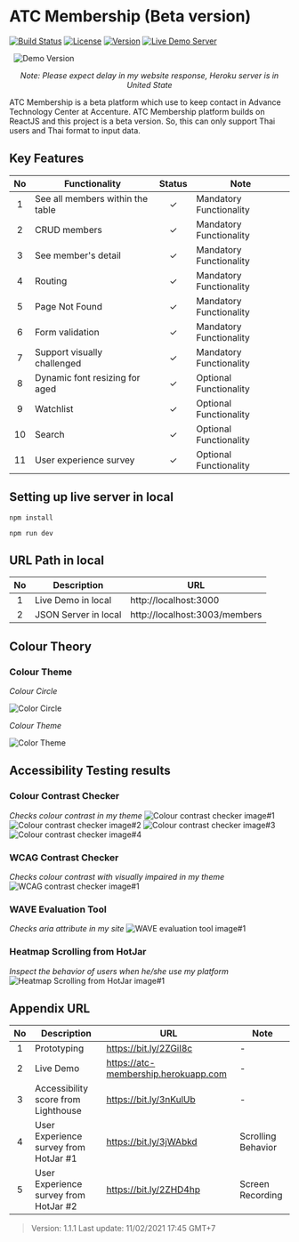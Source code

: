# ATC Membership (Beta version)

[![Build Status](https://img.shields.io/badge/Build-Passed-success)](https://atc-membership.herokuapp.com)
[![License](https://img.shields.io/badge/License-ATCT-blueviolet)](https://www.accenture.com/th-en/about/company/atc-thailand)
[![Version](https://img.shields.io/badge/Version-1.1.1-critical)](https://github.com/wpumin/atc-membership/archive/refs/heads/master.zip)
[![Live Demo Server](https://img.shields.io/badge/Live%20Demo%20Server%20-Heroku-violet)](https://atc-membership.herokuapp.com)

&nbsp;
![Demo Version](/src/images/demo.gif)

_<p align="center"> Note: Please expect delay in my website response, Heroku server is in United State </p>_

ATC Membership is a beta platform which use to keep contact in Advance Technology Center at Accenture. ATC Membership platform builds on ReactJS and this project is a beta version. So, this can only support Thai users and Thai format to input data.

## Key Features

| No  | Functionality                    | Status  | Note                    |
| :-: | -------------------------------- | :-----: | ----------------------- |
|  1  | See all members within the table | &check; | Mandatory Functionality |
|  2  | CRUD members                     | &check; | Mandatory Functionality |
|  3  | See member's detail              | &check; | Mandatory Functionality |
|  4  | Routing                          | &check; | Mandatory Functionality |
|  5  | Page Not Found                   | &check; | Mandatory Functionality |
|  6  | Form validation                  | &check; | Mandatory Functionality |
|  7  | Support visually challenged      | &check; | Mandatory Functionality |
|  8  | Dynamic font resizing for aged   | &check; | Optional Functionality  |
|  9  | Watchlist                        | &check; | Optional Functionality  |
| 10  | Search                           | &check; | Optional Functionality  |
| 11  | User experience survey           | &check; | Optional Functionality  |

## Setting up live server in local

```shell
npm install

npm run dev
```

## URL Path in local

| No  | Description          | URL                           |
| :-: | -------------------- | ----------------------------- |
|  1  | Live Demo in local   | http://localhost:3000         |
|  2  | JSON Server in local | http://localhost:3003/members |

## Colour Theory

### Colour Theme

_Colour Circle_

![Color Circle](/src/images/accessibility/color-circle.jpg)

_Colour Theme_

![Color Theme](/src/images/accessibility/theme.png)

## Accessibility Testing results

### Colour Contrast Checker

_Checks colour contrast in my theme_
![Colour contrast checker image#1](/src/images/accessibility/colour-contrast-checker-1.png)
![Colour contrast checker image#2](/src/images/accessibility/colour-contrast-checker-2.png)
![Colour contrast checker image#3](/src/images/accessibility/colour-contrast-checker-3.png)
![Colour contrast checker image#4](/src/images/accessibility/colour-contrast-checker-4.png)

### WCAG Contrast Checker

_Checks colour contrast with visually impaired in my theme_
![WCAG contrast checker image#1](/src/images/accessibility/wcag_contrast_checker.png)

### WAVE Evaluation Tool

_Checks aria attribute in my site_
![WAVE evaluation tool image#1](/src/images/accessibility/wave.png)

### Heatmap Scrolling from HotJar

_Inspect the behavior of users when he/she use my platform_
![Heatmap Scrolling from HotJar image#1](/src/images/accessibility/heatmap.png)

## Appendix URL

| No  | Description                           | URL                                  | Note               |
| :-: | ------------------------------------- | ------------------------------------ | ------------------ |
|  1  | Prototyping                           | https://bit.ly/2ZGiI8c               | -                  |
|  2  | Live Demo                             | https://atc-membership.herokuapp.com | -                  |
|  3  | Accessibility score from Lighthouse   | https://bit.ly/3nKulUb               | -                  |
|  4  | User Experience survey from HotJar #1 | https://bit.ly/3jWAbkd               | Scrolling Behavior |
|  5  | User Experience survey from HotJar #2 | https://bit.ly/2ZHD4hp               | Screen Recording   |

> Version: 1.1.1
> Last update: 11/02/2021 17:45 GMT+7
